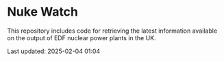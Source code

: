 # Nuke Watch

This repository includes code for retrieving the latest information available on the output of EDF nuclear power plants in the UK.

Last updated: 2025-02-04 01:04